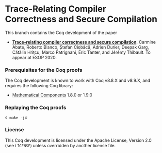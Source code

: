 # Trace-Relating Compiler Correctness and Secure Compilation #

This branch contains the Coq development of the paper
- **[Trace-relating compiler correctness and secure compilation](https://arxiv.org/abs/1907.05320)**.
  Carmine Abate, Roberto Blanco, Ștefan Ciobâcă, Adrien Durier, Deepak Garg,
  Cătălin Hriţcu, Marco Patrignani, Éric Tanter, and Jérémy Thibault.
  To appear at ESOP 2020.

### Prerequisites for the Coq proofs ###

The Coq development is known to work with Coq v8.8.X and v8.9.X,
and requires the following Coq library:
- [Mathematical Components](https://math-comp.github.io/math-comp/) 1.8.0 or 1.9.0

### Replaying the Coq proofs ###

    $ make -j4

### License ###

This Coq development is licensed under the Apache License, Version 2.0 (see
`LICENSE`) unless overridden by another license file.
